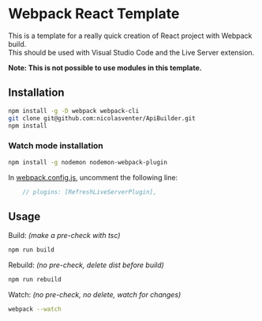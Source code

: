 # Webpack React Template

This is a template for a really quick creation of React project with Webpack build.  
This should be used with Visual Studio Code and the Live Server extension.

**Note: This is not possible to use modules in this template.**

## Installation

```bash
npm install -g -D webpack webpack-cli
git clone git@github.com:nicolasventer/ApiBuilder.git
npm install
```

### Watch mode installation

```bash
npm install -g nodemon nodemon-webpack-plugin
```

In [webpack.config.js](./webpack.config.js), uncomment the following line:

```js
	// plugins: [RefreshLiveServerPlugin],
```

## Usage

Build: *(make a pre-check with tsc)*

```bash
npm run build
```

Rebuild: *(no pre-check, delete dist before build)*

```bash
npm run rebuild
```

Watch: *(no pre-check, no delete, watch for changes)*

```bash
webpack --watch
```
